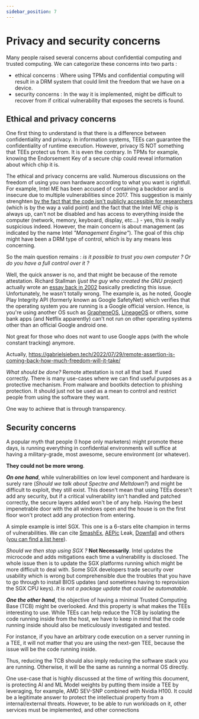 ```yaml
---
sidebar_position: 7
---
```



# Privacy and security concerns

Many people raised several concerns about confidential computing and trusted computing. We can categorize these concerns into two parts :
- ethical concerns : Where using TPMs and confidential computing will result in a DRM system that could limit the freedom that we have on a device. 
- security concerns : In the way it is implemented, might be difficult to recover from if critical vulnerability that exposes the secrets is found. 

## Ethical and privacy concerns 

One first thing to understand is that there is a difference between confidentiality and privacy. In information systems, TEEs can guarantee the confidentiality of runtime execution. However, privacy IS NOT something that TEEs protect us from. It is even the contrary. In TPMs for example, knowing the Endorsement Key of a secure chip could reveal information about which chip it is. 

The ethical and privacy concerns are valid. Numerous discussions on the freedom of using you own hardware according to what you want is rightfull. For example, Intel ME has been accused of containing a backdoor and is insecure due to multiple vulnerabilities since 2017. This suggestion is mainly strenghten [by the fact that the code isn't publicly accessible for researchers](https://blog.thenewoil.org/the-not-so-scary-truth-behind-intel-me) (which is by the way a valid point) and the fact that the Intel ME chip is always up, can't not be disabled and has access to everything inside the computer (network, memory, keyboard, display, etc...) - yes, this is really suspicious indeed. However, the main concern is about management (as indicated by the name Intel *"Management Engine"*). The goal of this chip might have been a DRM type of control, which is by any means less concerning.

So the main question remains : *is it possible to trust you own computer ? Or do you have a full control over it ?* 

Well, the quick answer is no, and that might be because of the remote attestation. 
Richard Stallman (*just the guy who created the GNU project*) actually wrote an [essay back in 2002](https://www.gnu.org/philosophy/can-you-trust.en.html) basically predicting this issue. Unfortunately, he wasn't totally wrong. The example is, as he noted, Google Play Integrity API (formerly known as Google SafetyNet) which verifies that the operating system you are running is a Google official version. Hence, is you're using another OS such as [GrapheneOS](https://grapheneos.org/articles/attestation-compatibility-guide), [LineageOS](https://lineageos.org/PlayIntegrity/) or others, some bank apps (and Netflix apparently) can't not run on other operating systems other than an official Google android one. 

Not great for those who does not want to use Google apps (with the whole constant tracking) anymore. 

Actually, 
https://gabrielsieben.tech/2022/07/29/remote-assertion-is-coming-back-how-much-freedom-will-it-take/

*What should be done?*
Remote attestation is not all that bad. If used correctly. 
There is many use-cases where we can find useful purposes as a protective mechanism. From malware and bootkits detection to phishing protection. It should just not be used as a mean to control and restrict people from using the software they want. 

One way to achieve that is through transparency. 


## Security concerns

A popular myth that people (I hope only marketers) might promote these days, is running everything in confidential environments will suffice at having a military-grade, most awesome, secure environment (or whatever). 

**They could not be more wrong**. 


***On one hand***, while vulnerabilities on low level component and hardware is surely rare (*Should we talk about Spectre and Meltdown?*) and might be difficult to exploit, they still exist. This doesn't mean that using TEEs doesn't add any security, but if a critical vulnerability isn't handled and patched correctly, the secure layers added won't be of any help. Having the best impenetrable door with the all windows open and the house is on the first floor won't protect add any protection from entering. 

A simple example is intel SGX. This one is a 6-stars elite champion in terms of vulnerabilities. We can cite [SmashEx](https://jasonyu1996.github.io/SmashEx/), [AEPic](https://aepicleak.com/) Leak, [Downfall](https://downfall.page/) and others ([you can find a list here](https://sgx.fail/)). 

*Should we then stop using SGX ?* **Not Necessarily**. Intel updates the microcode and adds mitigations each time a vulnerability is disclosed. The whole issue then is to update the SGX platforms running which might be more difficult to deal with. Some SGX developers trade security over usability which is wrong but comprehensible due the troubles that you have to go through to install BIOS updates (and sometimes having to reprovision the SGX CPU keys). *It is not a package update that could be automatable.* 

***One the other hand***, the objective of having a minimal Trusted Computing Base (TCB) might be overlooked. And this property is what makes the TEEs interesting to use. 
While TEEs can help reduce the TCB by isolating the code running inside from the host, we have to keep in mind that the code running inside should also be meticulously investigated and tested. 

For instance, if you have an arbitrary code execution on a server running in a TEE, it will not matter that you are using the next-gen TEE, because the issue will be the code running inside. 

Thus, reducing the TCB should also imply reducing the software stack you are running. Otherwise, it will be the same as running a normal OS directly. 

One use-case that is highly discussed at the time of writing this document, is protecting AI and ML Model weights by putting them inside a TEE by leveraging, for example, AMD SEV-SNP combined with Nvidia H100. It could be a legitimate answer to protect the intellectual property from a internal/external threats. However, to be able to run workloads on it, other services must be implemented, and other connections   





